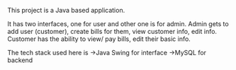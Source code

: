 This project is a Java based application.

It has two interfaces, one for user and other one is for admin.
Admin gets to add user (customer), create bills for them, view customer info, edit info.
Customer has the ability to view/ pay bills, edit their basic info.

The tech stack used here is 
->Java Swing for interface
->MySQL for backend
